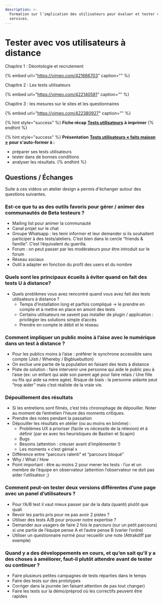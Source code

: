 ```yaml
---
description: >-
  Formation sur l'implication des utilisateurs pour évaluer et tester vos
  services.
---
```


# Tester avec vos utilisateurs à distance

Chapitre 1 : Déontologie et recrutement

{% embed url="https://vimeo.com/421686703" caption="" %}

Chapitre 2 : Les tests utilisateurs

{% embed url="https://vimeo.com/422140581" caption="" %}

Chapitre 3 : les mesures sur le sites et les questionnaires

{% embed url="https://vimeo.com/422380927" caption="" %}

{% hint style="success" %}
**Fiche récap** [**Tests utilisateurs**](https://docs.google.com/document/d/1NHrwlGVDvzoctdAWmkvXwswWrQi3e7k_diTRks_0Lxo/edit?usp=sharing) **à imprimer**
{% endhint %}

{% hint style="success" %}
**Présentation** [**Tests utilisateurs « faits maison »**](https://docs.google.com/presentation/d/1YWMdMD__ZIEkRBo8UUpI9hVdjTbRhsIGfIF4fPQXbd0/edit?usp=sharing) **pour s'auto-former à :**

* préparer ses tests utilisateurs
* tester dans de bonnes conditions
* analyser les résultats.
{% endhint %}

## Questions / Échanges <a id="Questions--&#xC9;changes"></a>

Suite à ces vidéos un atelier design a permis d'échanger autour des questions suivantes.

### Est-ce que tu as des outils favoris pour gérer / animer des communautés de Beta testeurs ? <a id="Est-ce-que-tu-as-des-outils-favoris-pour-g&#xE9;rer--animer-des-communaut&#xE9;s-de-Beta-testeurs-"></a>

* Mailing list pour animer la communauté
* Canal projet sur le chat
* Groupe Whatsapp : les tenir informer et leur demander si ils souhaitent participer à des tests/ateliers. C’est bien dans le cercle “friends & famille”. C’est l’équivalent du guerilla.
* Forum : on peut passer par les modérateurs pour être introduit sur le forum
* Réseau sociaux
* Outil à adapter en fonction du profil des users et du nombre

### Quels sont les principaux écueils à éviter quand on fait des tests U à distance? <a id="Quels-sont-les-principaux-&#xE9;cueils-&#xE0;-&#xE9;viter-quand-on-fait-des-tests-U-&#xE0;-distance"></a>

* Quels problèmes vous avez rencontré quand vous avez fait des tests utilisateurs à distance ?
  * Temps d’installation long et parfois compliqué -&gt; le prendre en compte et à mettre en place en amont des tests
  * Certains utilisateurs ne savent pas installer de plugin / application : privilégier les solutions simple d’accès
  * Prendre en compte le débit et le réseau

### Comment impliquer un public moins à l’aise avec le numérique dans un test à distance ? <a id="Comment-impliquer-un-public-moins-&#xE0;-l&#x2019;aise-avec-le-num&#xE9;rique-dans-un-test-&#xE0;-distance-"></a>

* Pour les publics moins à l’aise : préférer le synchrone accessible sans compte \(Jisti / Whereby / Bigbluebutton\)
* On exclue une partie de la population en faisant des tests à distance
* Piste de solution : faire intervenir une personne qui aide le public peu à l’aise \(ex: un enfant qui aide son parent agé pour faire relais / Une fille ou fils qui aide sa mère agée\). Risque de biais : la personne aidante peut “trop aider” mais c’est réaliste de la vraie vie.

### Dépouillement des résultats <a id="D&#xE9;pouillement-des-r&#xE9;sultats"></a>

* Si les entretiens sont filmés, c’est très chronophage de dépouiller. Noter au moment de l’entretien l’heure des moments critiques.
* Prendre des notes pendant la passation
* Dépouiller les résultats en atelier \(ou au moins en binôme\) :
  * Problèmes UX à prioriser \(facile vs nécessite de la rélexion\) et à définir \(par ex avec les heuristiques de Bastien et Scapin\)
  * Bugs
  * Besoins \(attention : creuser avant d’implémenter !\)
  * Les moments « c’est génial »
* Différence entre “parcours ralenti” et “parcours bloqué”
* Why / What / How
* Point important : être au moins 2 pour mener les tests : l’ux et un membre de l’équipe en observateur \(attention l’observateur ne doit pas aider l’utilisateur ;\)

### Comment peut-on tester deux versions différentes d’une page avec un panel d’utilisateurs ? <a id="Comment-peut-on-tester-deux-versions-diff&#xE9;rentes-d&#x2019;une-page-avec-un-panel-d&#x2019;utilisateurs-"></a>

* Pour l’A/B test il vaut mieux passer par de la data \(quanti\) plutôt que quali
* Revoir les partis pris pour ne pas avoir 2 pistes ?
* Utiliser des tests A/B pour prouver notre expertise ?
* Demander aux usagers de faire 2 fois le parcours \(sur un petit parcours\) si une partie de l’équipe pense A et l’autre pense B \(varier l’ordre\)
* Utiliser un questionnaire normé pour recueillir une note \(Attrakdiff par exemple\)

### Quand y a des développements en cours, et qu’on sait qu’il y a des choses à améliorer, faut-il plutôt attendre avant de tester ou continuer ? <a id="Quand-y-a-des-d&#xE9;veloppements-en-cours-et-qu&#x2019;on-sait-qu&#x2019;il-y-a-des-choses-&#xE0;-am&#xE9;liorer-faut-il-plut&#xF4;t-attendre-avant-de-tester-ou-continuer-"></a>

* Faire plusieurs petites campagnes de tests réparties dans le temps
* Faire des tests sur des prototypes
* Corriger dans la journée \(en faisant attention de pas tout changer\)
* Faire les tests sur la démo/préprod où les correctifs peuvent être rapides

